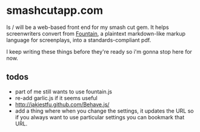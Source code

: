 # smashcutapp.com

Is / will be a web-based front end for my smash cut gem. It helps screenwriters convert from [Fountain](http://fountain.io), a plaintext markdown-like markup language for screenplays, into a standards-compliant pdf.

I keep writing these things before they're ready so i'm gonna stop here for now.


## todos

* part of me still wants to use fountain.js
* re-add garlic.js if it seems useful
* http://jakiestfu.github.com/Behave.js/
* add a thing where when you change the settings, it updates the URL so if you always want to use particular settings you can bookmark that URL. 